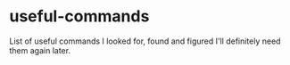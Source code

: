 # useful-commands
List of useful commands I looked for, found and figured I'll definitely need them again later.
